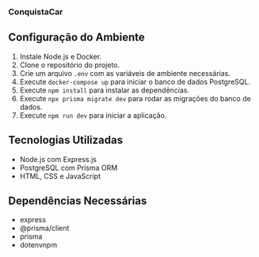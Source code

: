 ### ConquistaCar

## Configuração do Ambiente

1. Instale Node.js e Docker.
2. Clone o repositório do projeto.
3. Crie um arquivo `.env` com as variáveis de ambiente necessárias.
4. Execute `docker-compose up` para iniciar o banco de dados PostgreSQL.
5. Execute `npm install` para instalar as dependências.
6. Execute `npx prisma migrate dev` para rodar as migrações do banco de dados.
7. Execute `npm run dev` para iniciar a aplicação.

## Tecnologias Utilizadas

- Node.js com Express.js
- PostgreSQL com Prisma ORM
- HTML, CSS e JavaScript

## Dependências Necessárias

- express
- @prisma/client
- prisma
- dotenvnpm 